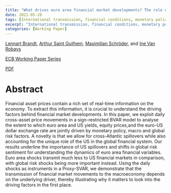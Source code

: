 ```yaml
---
title: "What drives euro area financial market developments? The role of US spillovers and global risk"
date: 2021-05-28
tags: [International transmission, financial conditions, monetary policy, large-scale asset purchases, high-frequency identification]
excerpt: "International transmission, financial conditions, monetary policy, large-scale asset purchases, high-frequency identification."
categories: [Working Paper]
---
```

[Lennart Brandt](),
[Arthur Saint Guilhem](https://papers.ssrn.com/sol3/cf_dev/AbsByAuth.cfm?per_id=3920463),
[Maximilian Schröder](https://papers.ssrn.com/sol3/cf_dev/AbsByAuth.cfm?per_id=3737565), and [Ine Van Robays](https://papers.ssrn.com/sol3/cf_dev/AbsByAuth.cfm?per_id=615552)

[ECB Working Paper Series](https://www.ecb.europa.eu/pub/research/working-papers/html/index.en.html)

[PDF](https://www.ecb.europa.eu/pub/pdf/scpwps/ecb.wp2560~f98f3c7d78.en.pdf?557af6dae576cddfaffba73700e7f6b7)

<!--


<a href="/assets/codes/Lecture_1.ipynb"><button class="btn" style="background-color:DodgerBlue; color:white" ><i class="fa fa-download"></i> Download</button></a>

-->



# Abstract
Financial asset prices contain a rich set of real-time information on the economy. To extract this  information,  it  is  crucial to understand the  driving  factors  behind financial  market developments. In this paper, we exploit daily cross-asset price movements in a sign-restricted BVAR model to analyse the extent to which euro area and US yields, equity prices,and the euro-US dollar exchange rate are jointly driven by monetary policy, macro and global risk factors. A novelty is that we allow for cross-Atlantic spillovers while also accounting for the unique role of the US in the global financial system. Our results underline the importance of US spillovers and shifts in global risk sentiment for understanding the dynamics of euro area financial variables. Euro area shocks transmit much less to US financial markets in comparison, with global risk shocks being more important instead. Using the daily shocks as instruments in a Proxy-SVAR, we demonstrate that the transmission of financial market movements to the macroeconomy depends on the underlying driver, thereby illustrating why it matters to look into the driving factors in the first place.
